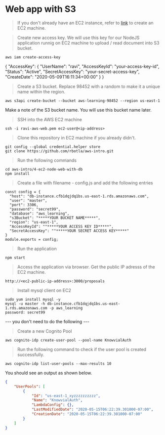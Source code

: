 # Web app with S3
> If you don't already have an EC2 instance, refer to [link](/2-aws-cli-create-ec2) to create an EC2 machine.

> Create new access key. We will use this key for our NodeJS application runnig on EC2 machine to upload / read document into S3 bucket.
```
aws iam create-access-key
```
{
    "AccessKey": {
        "UserName": "ravi",
        "AccessKeyId": "your-access-key-id",
        "Status": "Active",
        "SecretAccessKey": "your-secret-access-key",
        "CreateDate": "2020-05-09T16:11:34+00:00"
    }
}

> Create a S3 bucket. Replace 98452 with a random to make it a unique name within the region.
```
aws s3api create-bucket --bucket aws-learning-98452 --region us-east-1
```
Make a note of the S3 bucket name. You will use this bucket name later.

> SSH into the AWS EC2 machine
```
ssh -i ravi-aws-web.pem ec2-user@<ip-address>
```

> Clone this repository in EC2 machine if you already didn't.
```
git config --global credential.helper store
git clone https://github.com/rbotla/aws-intro.git
```

> Run the following commands
```
cd aws-intro/4-ec2-node-web-with-db
npm install
```
> Create a file with filename - config.js and add the following entries
```
const config = {
  "host": "db-instance.cfb1dqjdq1bs.us-east-1.rds.amazonaws.com",
  "user": "master",
  "port": 3306,
  "password": "secret99",
  "database": "aws_learning",
  "s3Bucket": "*****YOUR BUCKET NAME*****",
  "region": "us-east-1",
  "AccessKeyId": ""*****YOUR ACCESS KEY ID*****",
  "SecretAccessKey": ""*****YOUR SECRET ACCESS KEY*****"
}
module.exports = config;
```

> Run the application
```
npm start
```

> Access the application via browser. Get the public IP adresss of the EC2 machine.
```
http://<ec2-public-ip-address>:3000/proposals
```

> Install mysql client on EC2
```
sudo yum install mysql -y
mysql -u master -h db-instance.cfb1dqjdq1bs.us-east-1.rds.amazonaws.com -p aws_learning
password: secret99
```

--- you don't need to do the following ---

> Create a new Cognito Pool
```
aws cognito-idp create-user-pool --pool-name KnowvialAuth
```

> Run the following command to check if the user pool is created successfully.
```
aws cognito-idp list-user-pools --max-results 10
```
You should see an output as shown below.
```json
{
    "UserPools": [
        {
            "Id": "us-east-1_xyzzzzzzzzzz",
            "Name": "KnowvialAuth",
            "LambdaConfig": {},
            "LastModifiedDate": "2020-05-15T06:22:39.301000-07:00",
            "CreationDate": "2020-05-15T06:22:39.301000-07:00"
        }
    ]
}
```